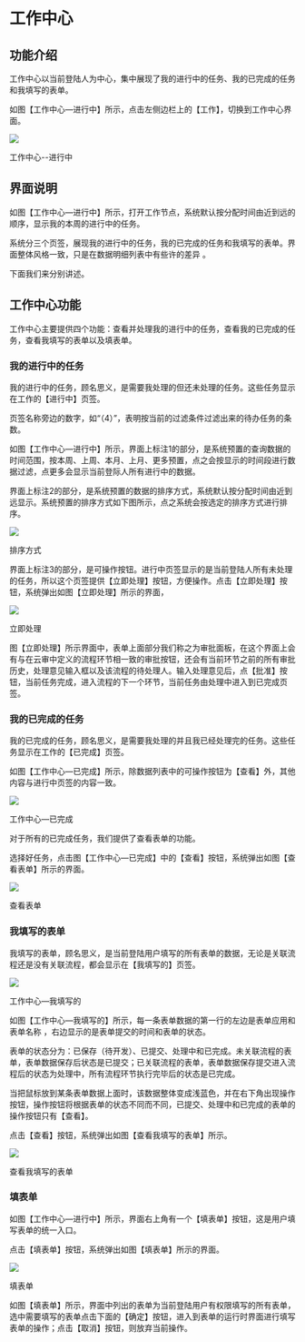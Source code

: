 # 工作中心

## 功能介绍 

工作中心以当前登陆人为中心，集中展现了我的进行中的任务、我的已完成的任务和我填写的表单。

如图【工作中心—进行中】所示，点击左侧边栏上的【工作】，切换到工作中心界面。

![](/articles/form/3-/images/image26.png)

工作中心--进行中

## 界面说明 

如图【工作中心—进行中】所示，打开工作节点，系统默认按分配时间由近到远的顺序，显示我的本周的进行中的任务。

系统分三个页签，展现我的进行中的任务，我的已完成的任务和我填写的表单。界面整体风格一致，只是在数据明细列表中有些许的差异 。

下面我们来分别讲述。

## 工作中心功能 

工作中心主要提供四个功能：查看并处理我的进行中的任务，查看我的已完成的任务，查看我填写的表单以及填表单。

### 我的进行中的任务 

我的进行中的任务，顾名思义，是需要我处理的但还未处理的任务。这些任务显示在工作的【进行中】页签。

页签名称旁边的数字，如“（4）”，表明按当前的过滤条件过滤出来的待办任务的条数。

如图【工作中心—进行中】所示，界面上标注1的部分，是系统预置的查询数据的时间范围，按本周、上周、本月、上月、更多预置，点之会按显示的时间段进行数据过滤，点更多会显示当前登际人所有进行中的数据。

界面上标注2的部分，是系统预置的数据的排序方式，系统默认按分配时间由近到远显示。系统预置的排序方式如下图所示，点之系统会按选定的排序方式进行排序。

![](/articles/form/3-/images/image27.png)

排序方式

界面上标注3的部分，是可操作按钮。进行中页签显示的是当前登陆人所有未处理的任务，所以这个页签提供【立即处理】按钮，方便操作。点击【立即处理】按钮，系统弹出如图【立即处理】所示的界面，

![](/articles/form/3-/images/image28.png)

立即处理

图【立即处理】所示界面中，表单上面部分我们称之为审批面板，在这个界面上会有与在云审中定义的流程环节相一致的审批按钮，还会有当前环节之前的所有审批历史，处理意见输入框以及该流程的待处理人。输入处理意见后，点【批准】按钮，当前任务完成，进入流程的下一个环节，当前任务由处理中进入到已完成页签。

### 我的已完成的任务 

我的已完成的任务，顾名思义，是需要我处理的并且我已经处理完的任务。这些任务显示在工作的【已完成】页签。

如图【工作中心—已完成】所示，除数据列表中的可操作按钮为【查看】外，其他内容与进行中页签的内容一致。

![](/articles/form/3-/images/image29.png)

工作中心—已完成

对于所有的已完成任务，我们提供了查看表单的功能。

选择好任务，点击图【工作中心—已完成】中的【查看】按钮，系统弹出如图【查看表单】所示的界面。

![](/articles/form/3-/images/image30.png)

查看表单

### 我填写的表单 

我填写的表单，顾名思义，是当前登陆用户填写的所有表单的数据，无论是关联流程还是没有关联流程，都会显示在【我填写的】页签。

![](/articles/form/3-/images/image31.png)

工作中心—我填写的

如图【工作中心—我填写的】所示，每一条表单数据的第一行的左边是表单应用和表单名称 ，右边显示的是表单提交的时间和表单的状态。

表单的状态分为：已保存（待开发）、已提交、处理中和已完成。未关联流程的表单，表单数据保存后状态是已提交；已关联流程的表单，表单数据保存提交进入流程后的状态为处理中，所有流程环节执行完毕后的状态是已完成。

当把鼠标放到某条表单数据上面时，该数据整体变成浅蓝色，并在右下角出现操作按钮，操作按钮将根据表单的状态不同而不同，已提交、处理中和已完成的表单的操作按钮只有【查看】。

点击【查看】按钮，系统弹出如图【查看我填写的表单】所示。

![](/articles/form/3-/images/image32.png)

查看我填写的表单

### 填表单 

如图【工作中心—进行中】所示，界面右上角有一个【填表单】按钮，这是用户填写表单的统一入口。

点击【填表单】按钮，系统弹出如图【填表单】所示的界面。

![](/articles/form/3-/images/image33.png)

填表单

如图【填表单】所示，界面中列出的表单为当前登陆用户有权限填写的所有表单，选中需要填写的表单点击下面的【确定】按钮，进入到表单的运行时界面进行填写表单的操作；点击【取消】按钮，则放弃当前操作。